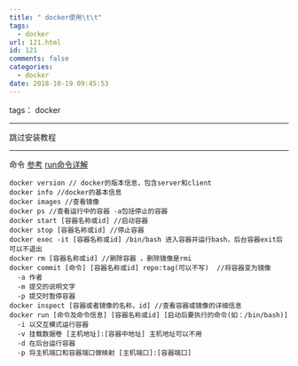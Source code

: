```yaml
---
title: " docker使用\t\t"
tags:
  - docker
url: 121.html
id: 121
comments: false
categories:
  - docker
date: 2018-10-19 09:45:53
---
```


tags： docker

* * *

跳过安装教程

* * *

命令 [参考](https://blog.csdn.net/permike/article/details/51879578) [run命令详解](https://blog.csdn.net/one_clouder/article/details/39224767)

    docker version // docker的版本信息，包含server和client 
    docker info //docker的基本信息
    docker images //查看镜像
    docker ps //查看运行中的容器 -a包括停止的容器
    docker start [容器名称或id] //启动容器
    docker stop [容器名称或id] //停止容器
    docker exec -it [容器名称或id] /bin/bash 进入容器并运行bash，后台容器exit后可以不退出
    docker rm [容器名称或id] //删除容器 ，删除镜像是rmi
    docker commit [命令] [容器名称或id] repo:tag(可以不写)  //将容器变为镜像
      -a 作者
      -m 提交的说明文字
      -p 提交时暂停容器
    docker inspect [容器或者镜像的名称，id] //查看容器或镜像的详细信息
    docker run [命令及命令信息] [容器名称或id] [启动后要执行的命令(如：/bin/bash)]
      -i 以交互模式运行容器
      -v 挂载数据卷 [主机地址]:[容器中地址] 主机地址可以不用
      -d 在后台运行容器
      -p 将主机端口和容器端口做映射 [主机端口]:[容器端口]